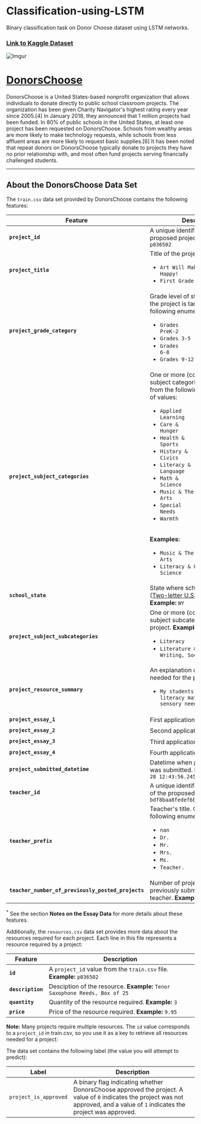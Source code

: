 # Classification-using-LSTM
Binary classification task on Donor Choose dataset using LSTM networks.

### [Link to Kaggle Dataset](https://www.kaggle.com/manasvee1/donorschooseorg-application-screening)

![Imgur](https://imgur.com/GZSklhL.png)

# [DonorsChoose](https://en.wikipedia.org/wiki/DonorsChoose)

DonorsChoose is a United States-based nonprofit organization that allows individuals to donate directly to public school classroom projects. The organization has been given Charity Navigator's highest rating every year since 2005.[4] In January 2018, they announced that 1 million projects had been funded. In 80% of public schools in the United States, at least one project has been requested on DonorsChoose. Schools from wealthy areas are more likely to make technology requests, while schools from less affluent areas are more likely to request basic supplies.[6] It has been noted that repeat donors on DonorsChoose typically donate to projects they have no prior relationship with, and most often fund projects serving financially challenged students.

---

## About the DonorsChoose Data Set

The `train.csv` data set provided by DonorsChoose contains the following features:

Feature | Description
----------|---------------
**`project_id`** | A unique identifier for the proposed project. **Example:** `p036502`
**`project_title`**    | Title of the project. **Examples:**<br><ul><li><code>Art Will Make You Happy!</code></li><li><code>First Grade Fun</code></li></ul>
**`project_grade_category`** | Grade level of students for which the project is targeted. One of the following enumerated values: <br/><ul><li><code>Grades PreK-2</code></li><li><code>Grades 3-5</code></li><li><code>Grades 6-8</code></li><li><code>Grades 9-12</code></li></ul>
 **`project_subject_categories`** | One or more (comma-separated) subject categories for the project from the following enumerated list of values:  <br/><ul><li><code>Applied Learning</code></li><li><code>Care &amp; Hunger</code></li><li><code>Health &amp; Sports</code></li><li><code>History &amp; Civics</code></li><li><code>Literacy &amp; Language</code></li><li><code>Math &amp; Science</code></li><li><code>Music &amp; The Arts</code></li><li><code>Special Needs</code></li><li><code>Warmth</code></li></ul><br/> **Examples:** <br/><ul><li><code>Music &amp; The Arts</code></li><li><code>Literacy &amp; Language, Math &amp; Science</code></li>
  **`school_state`** | State where school is located ([Two-letter U.S. postal code](https://en.wikipedia.org/wiki/List_of_U.S._state_abbreviations#Postal_codes)). **Example:** `WY`
**`project_subject_subcategories`** | One or more (comma-separated) subject subcategories for the project. **Examples:** <br/><ul><li><code>Literacy</code></li><li><code>Literature &amp; Writing, Social Sciences</code></li></ul>
**`project_resource_summary`** | An explanation of the resources needed for the project. **Example:** <br/><ul><li><code>My students need hands on literacy materials to manage sensory needs!</code</li></ul>
**`project_essay_1`**    | First application essay<sup>*</sup>
**`project_essay_2`**    | Second application essay<sup>*</sup>
**`project_essay_3`**    | Third application essay<sup>*</sup>
**`project_essay_4`**    | Fourth application essay<sup>*</sup>
**`project_submitted_datetime`** | Datetime when project application was submitted. **Example:** `2016-04-28 12:43:56.245`
**`teacher_id`** | A unique identifier for the teacher of the proposed project. **Example:** `bdf8baa8fedef6bfeec7ae4ff1c15c56`
**`teacher_prefix`** | Teacher's title. One of the following enumerated values: <br/><ul><li><code>nan</code></li><li><code>Dr.</code></li><li><code>Mr.</code></li><li><code>Mrs.</code></li><li><code>Ms.</code></li><li><code>Teacher.</code></li></ul>
**`teacher_number_of_previously_posted_projects`** | Number of project applications previously submitted by the same teacher. **Example:** `2`

<sup>*</sup> See the section <b>Notes on the Essay Data</b> for more details about these features.

Additionally, the `resources.csv` data set provides more data about the resources required for each project. Each line in this file represents a resource required by a project:

Feature | Description
----------|---------------
**`id`** | A `project_id` value from the `train.csv` file.  **Example:** `p036502`
**`description`** | Desciption of the resource. **Example:** `Tenor Saxophone Reeds, Box of 25`
**`quantity`** | Quantity of the resource required. **Example:** `3`
**`price`** | Price of the resource required. **Example:** `9.95`

**Note:** Many projects require multiple resources. The `id` value corresponds to a `project_id` in train.csv, so you use it as a key to retrieve all resources needed for a project:

The data set contains the following label (the value you will attempt to predict):

Label | Description
----------|---------------
`project_is_approved` | A binary flag indicating whether DonorsChoose approved the project. A value of `0` indicates the project was not approved, and a value of `1` indicates the project was approved.
